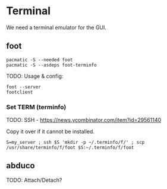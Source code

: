 # Terminal

We need a terminal emulator for the GUI.

## foot

```
pacmatic -S --needed foot
pacmatic -S --asdeps foot-terminfo
```

TODO: Usage & config:

```
foot --server
footclient
```

### Set TERM (terminfo)


TODO: SSH - https://news.ycombinator.com/item?id=29561140

Copy it over if it cannot be installed.

```
S=my_server ; ssh $S 'mkdir -p ~/.terminfo/f/' ; scp /usr/share/terminfo/f/foot $S:~/.terminfo/f/foot
```

## abduco

TODO: Attach/Detach?
